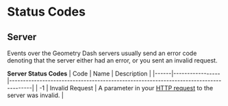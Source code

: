 # Status Codes

## Server

Events over the Geometry Dash servers usually send an error code denoting that the server either had an error, or you sent an invalid request.

**Server Status Codes**
| Code |       Name      |                                     Description                                      |
|------|-----------------|--------------------------------------------------------------------------------------|
| -1   | Invalid Request | A parameter in your [HTTP request](/endpoints/request.md) to the server was invalid. |